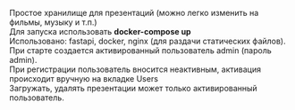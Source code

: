 Простое хранилище для презентаций (можно легко изменить на фильмы, музыку и т.п.)  
Для запуска использовать **docker-compose up**  
Использовано: fastapi, docker, nginx (для раздачи статических файлов).  
При старте создается активированный пользователь admin (пароль admin).  
При регистрации пользователь вносится неактивным, активация происходит вручную на вкладке Users  
Загружать, удалять презентации может только активированный пользователь.  
